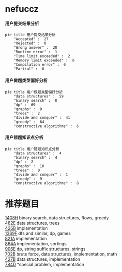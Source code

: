 # nefuccz

<!-- tabs:start -->



#### **用户提交结果分析**

```mermaid
pie title 用户提交结果分析
    "Accepted" :  27
    "Rejected" :  0
    "Wrong answer" :  20
    "Runtime error" :  1
    "Time limit exceeded" :  2
    "Memory limit exceeded" :  0
    "Compilation error" :  0
    "Partial" :  0
```

#### **用户做题类型偏好分析**

```mermaid
pie title 用户做题类型偏好分析
    "data structures" :  59
    "binary search" :  0
    "dp" :  69
    "graphs" :  8
    "trees" :  2
    "divide and conquer" :  41
    "greedy" :  64
    "constructive algorithms" :  6
```
#### **用户错题知识点分析**

```mermaid
pie title 用户错题知识点分析
    "data structures" :  4
    "binary search" :  4
    "dp" :  2
    "graphs" :  10
    "trees" :  0
    "divide and conquer" :  1
    "greedy" :  9
    "constructive algorithms" :  8
```



<!-- tabs:end -->
# 推荐题目
[1408H](https://codeforces.com/contest/1408/problem/H)		binary search,
                        data structures,
                        flows,
                        greedy		  
[482E](https://codeforces.com/contest/482/problem/E)		data structures,
                        trees		  
[426B](https://codeforces.com/contest/426/problem/B)		implementation		  
[1369F](https://codeforces.com/contest/1369/problem/F)		dfs and similar,
                        dp,
                        games		  
[821A](https://codeforces.com/contest/821/problem/A)		implementation		  
[864A](https://codeforces.com/contest/864/problem/A)		implementation,
                        sortings		  
[906E](https://codeforces.com/contest/906/problem/E)		dp,
                        string suffix structures,
                        strings		  
[702B](https://codeforces.com/contest/702/problem/B)		brute force,
                        data structures,
                        implementation,
                        math		  
[427B](https://codeforces.com/contest/427/problem/B)		data structures,
                        implementation		  
[784D](https://codeforces.com/contest/784/problem/D)		*special problem,
                        implementation		  
